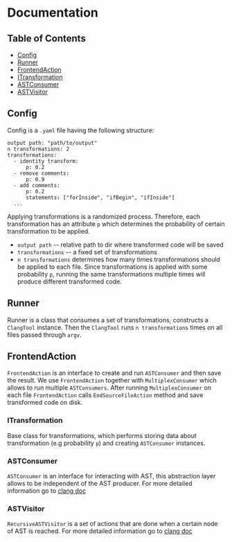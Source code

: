 # Documentation 

<!-- TABLE OF CONTENTS -->
## Table of Contents

* [Config](#config)
* [Runner](#runner)
* [FrontendAction](#frontendaction)
* [ITransformation](#itransformation)
* [ASTConsumer](#astconsumer)
* [ASTVisitor](#astvisitor)


<!-- CONFIG -->
## Config

Config is a `.yaml` file having the following structure:
```
output path: "path/to/output"
n transformations: 2
transformations:
  - identity transform:
      p: 0.2
  - remove comments:
      p: 0.9
  - add comments:
      p: 0.2
      statements: ["forInside", "ifBegin", "ifInside"]
  ...
```

Applying transformations is a randomized process. Therefore, each transformation has an attribute
`p` which determines the probability of certain transformation to be applied. 

- `output path` -- relative path to dir where transformed code will be saved
- `transformations` -- a fixed set of transformations
- `n transformations` determines how many times transformations should be applied to each file. 
Since transformations is applied with some probability `p`, running the same transformations multiple 
times will produce different transformed code.



<!-- RUNNER -->
## Runner

Runner is a class that consumes a set of transformations, constructs a 
`ClangTool` instance. Then the `ClangTool` runs `n transformations` times on 
all files passed through `argv`.



<!-- FRONTEND ACTION -->
## FrontendAction

`FrontendAction` is an interface to create and run `ASTConsumer` and then save the result.
We use `FrontendAction` together with `MultiplexConsumer` which allows to run multiple
`ASTConsumers`. After running `MultiplexConsumer` on each file `FrontendAction` calls 
`EndSourceFileAction` method and save transformed code on disk.

<!-- ITRANSFORMATION -->
### ITransformation

Base class for transformations, which performs storing data about transformation (e.g probability `p`) and 
creating `ASTConsumer` instances.


<!-- ASTCONSUMER -->
### ASTConsumer

`ASTConsumer` is an interface for interacting with AST, this abstraction layer allows
to be independent of the AST producer. For more detailed 
information go to [clang doc](https://clang.llvm.org/doxygen/classclang_1_1ASTConsumer.html)


<!-- ASTVISITOR -->
### ASTVisitor

`RecursiveASTVisitor` is a set of actions that are done when a certain node of AST is reached. For more detailed 
information go to [clang doc](https://clang.llvm.org/doxygen/classclang_1_1RecursiveASTVisitor.html)
